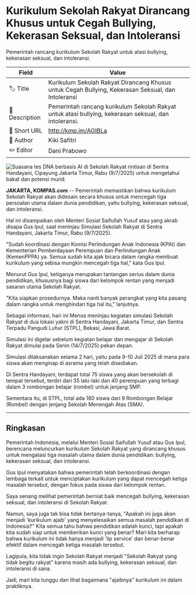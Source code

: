 # Kurikulum Sekolah Rakyat Dirancang Khusus untuk Cegah Bullying, Kekerasan Seksual, dan Intoleransi

Pemerintah rancang kurikulum Sekolah Rakyat untuk atasi bullying, kekerasan seksual, dan intoleransi. 

| Field         | Value                                                       |
|---------------|-------------------------------------------------------------|
| 🏷️ Title       | Kurikulum Sekolah Rakyat Dirancang Khusus untuk Cegah Bullying, Kekerasan Seksual, dan Intoleransi |
| 📝 Description | Pemerintah rancang kurikulum Sekolah Rakyat untuk atasi bullying, kekerasan seksual, dan intoleransi.  |
| 🔗 Short URL   | http://kmp.im/AGIBLa |
| 👤 Author      | Kiki Safitri |
| ✏️ Editor      | Dani Prabowo |

![Suasana tes DNA berbasis AI di Sekolah Rakyat rintisan di Sentra Handayani, Cipayung Jakarta Timur, Rabu (9/7/2025) untuk mengetahui bakat dan potensi murid.](https://asset.kompas.com/crops/oYLKrUG9C3BPyJIgUp7EVn0dsyM=/0x0:0x0/750x500/data/photo/2025/07/09/686e72d724420.jpg)

**JAKARTA, KOMPAS.com** -- Pemerintah memastikan bahwa kurikulum Sekolah Rakyat akan didesain secara khusus untuk mencegah tiga persoalan utama dalam dunia pendidikan, yaitu bullying, kekerasan seksual, dan intoleransi.

Hal ini disampaikan oleh Menteri Sosial Saifullah Yusuf atau yang akrab disapa Gus Ipul, saat meninjau Simulasi Sekolah Rakyat di Sentra Handayani, Jakarta Timur, Rabu (9/7/2025).

"Sudah koordinasi dengan Komisi Perlindungan Anak Indonesia (KPAI) dan Kementerian Pemberdayaan Perempuan dan Perlindungan Anak (KemenPPPA) ya. Semua sudah kita ajak bicara dalam rangka membuat kurikulum yang sebisa mungkin mencegah tiga hal," kata Gus Ipul.

Menurut Gus Ipul, ketiganya merupakan tantangan serius dalam dunia pendidikan, khususnya bagi siswa dari kelompok rentan yang menjadi sasaran utama Sekolah Rakyat.

"Kita siapkan prosedurnya. Maka nanti banyak perangkat yang kita pasang dalam rangka untuk menghindari tiga hal itu," lanjutnya.

Sebagai informasi, hari ini Menos meninjau kegiatan simulasi Sekolah Rakyat di dua lokasi yakni di Sentra Handayani, Jakarta Timur, dan Sentra Terpadu Pangudi Luhur (STPL), Bekasi, Jawa Barat.

Simulasi ini digelar sebelum kegiatan belajar dan mengajar di Sekolah Rakyat dimulai pada Senin (14/7/2025) pekan depan.

Simulasi dilaksanakan selama 2 hari, yaitu pada 9-10 Juli 2025 di mana para siswa akan menginap di asrama yang telah disediakan.

Di Sentra Handayani, terdapat total 75 siswa yang akan bersekolah di tempat tersebut, terdiri dari 35 laki-laki dan 40 perempuan yang terbagi dalam 3 rombongan belajar (rombel) untuk jenjang SMP.

Sementara itu, di STPL, total ada 180 siswa dari 9 Rombongan Belajar (Rombel) dengan jenjang Sekolah Menengah Atas (SMA).

---
## Ringkasan

Pemerintah Indonesia, melalui Menteri Sosial Saifullah Yusuf atau Gus Ipul, berencana meluncurkan kurikulum Sekolah Rakyat yang dirancang khusus untuk mengatasi tiga masalah utama dalam dunia pendidikan: bullying, kekerasan seksual, dan intoleransi.

 Gus Ipul menyatakan bahwa pemerintah telah berkoordinasi dengan lembaga terkait untuk menciptakan kurikulum yang dapat mencegah ketiga masalah tersebut, dengan fokus pada siswa dari kelompok rentan.



Saya senang melihat pemerintah berniat baik mencegah bullying, kekerasan seksual, dan intoleransi di Sekolah Rakyat.

 Namun, saya juga tak bisa tidak bertanya-tanya, "Apakah ini juga akan menjadi 'kurikulum ajaib' yang menyelesaikan semua masalah pendidikan di Indonesia?" Kita semua tahu bahwa pendidikan adalah kunci, tapi apakah kita sudah siap untuk memberikan kunci yang benar? Mari kita berharap bahwa kurikulum ini tidak hanya menjadi 'lip service' dan benar-benar efektif dalam mencegah ketiga masalah tersebut.

 Lagipula, kita tidak ingin Sekolah Rakyat menjadi "Sekolah Rakyat yang tidak begitu rakyat" karena masih ada bullying, kekerasan seksual, dan intoleransi di sana.

 Jadi, mari kita tunggu dan lihat bagaimana "ajaibnya" kurikulum ini dalam praktiknya.
